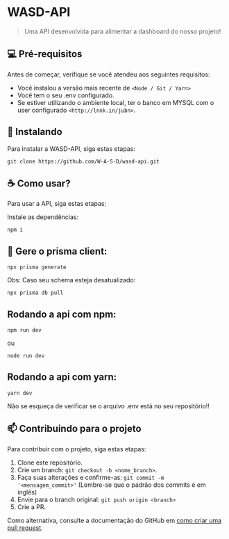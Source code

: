 # WASD-API


> Uma API desenvolvida para alimentar a dashboard do nosso projeto!


## 💻 Pré-requisitos

Antes de começar, verifique se você atendeu aos seguintes requisitos:
<!---Estes são apenas requisitos de exemplo. Adicionar, duplicar ou remover conforme necessário--->
* Você instalou a versão mais recente de `<Node / Git / Yarn>`
* Você tem o seu .env configurado. 
* Se estiver utilizando o ambiente local, ter o banco em MYSQL com o user configurado `<http://lnnk.in/jubn>`.

## 🚀 Instalando

Para instalar a WASD-API, siga estas etapas:


```
git clone https://github.com/W-A-S-D/wasd-api.git
```

## ☕ Como usar?

Para usar a API, siga estas etapas:

Instale as dependências:

```
npm i
```

## 👾 Gere o prisma client:

```
npx prisma generate 
```

Obs: Caso seu schema esteja desatualizado:

```
npx prisma db pull
```



## Rodando a api com npm:

```
npm run dev
```

ou 


```
node run dev
```

## Rodando a api com yarn:

```
yarn dev
```


Não se esqueça de verificar se o arquivo .env está no seu repositório!!

## 📫 Contribuindo para o projeto
<!---Se o seu README for longo ou se você tiver algum processo ou etapas específicas que deseja que os contribuidores sigam, considere a criação de um arquivo CONTRIBUTING.md separado--->
Para contribuir com o projeto, siga estas etapas:

1. Clone este repositório.
2. Crie um branch: `git checkout -b <nome_branch>`.
3. Faça suas alterações e confirme-as: `git commit -m '<mensagem_commit>'` (Lembre-se que o padrão dos commits é em inglês)
4. Envie para o branch original: `git push origin <branch>` 
5. Crie a PR.

Como alternativa, consulte a documentação do GitHub em [como criar uma pull request](https://help.github.com/en/github/collaborating-with-issues-and-pull-requests/creating-a-pull-request).
